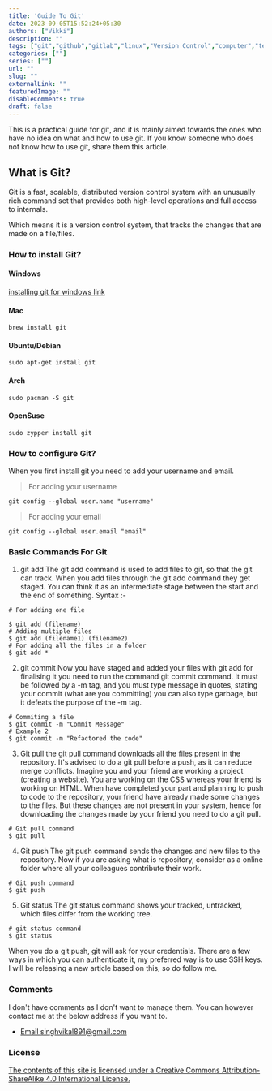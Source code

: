 ```yaml
---
title: 'Guide To Git'
date: 2023-09-05T15:52:24+05:30
authors: ["Vikki"]
description: ""
tags: ["git","github","gitlab","linux","Version Control","computer","technology"]
categories: [""]
series: [""]
url: ""
slug: ""
externalLink: ""
featuredImage: ""
disableComments: true
draft: false
---
```


This is a practical guide for git, and it is mainly aimed towards the ones who have no idea on what and how to use git. If you know someone who does not know how to use git, share them this article.



## What is Git?
Git is a fast, scalable, distributed version control system with an unusually rich command set that provides both high-level operations and full access to internals.

Which means it is a version control system, that tracks the changes that are made on a file/files.

### How to install Git?
#### Windows
[installing git for windows link](https://gitforwindows.org/)
#### Mac

```
brew install git
```

#### Ubuntu/Debian
```
sudo apt-get install git
```

#### Arch
```
sudo pacman -S git
```

#### OpenSuse 
```
sudo zypper install git
```
### How to configure Git?

When you first install git you need to add your username and email.
> For adding your username
```
git config --global user.name "username"
```

> For adding your email
```
git config --global user.email "email"
```

### Basic Commands For Git

1. git add
The git add command is used to add files to git, so that the git can track. When you add files through the git add command they get staged. You can think it as an intermediate stage between the start and the end of something. Syntax :-
```
# For adding one file

$ git add (filename)
# Adding multiple files
$ git add (filename1) (filename2)
# For adding all the files in a folder
$ git add *
```
2. git commit
Now you have staged and added your files with git add for finalising it you need to run the command git commit command. It must be followed by a -m tag, and you must type message in quotes, stating your commit (what are you committing) you can also type garbage, but it defeats the purpose of the -m tag.
```
# Commiting a file 
$ git commit -m "Commit Message"
# Example 2
$ git commit -m "Refactored the code"
```
3. Git pull
the git pull command downloads all the files present in the repository. It's advised to do a git pull before a push, as it can reduce merge conflicts. Imagine you and your friend are working a project (creating a website). You are working on the CSS whereas your friend is working on HTML. When have completed your part and planning to push to code to the repository, your friend have already made some changes to the files. But these changes are not present in your system, hence for downloading the changes made by your friend you need to do a git pull.
```
# Git pull command
$ git pull
```
4. Git push
The git push command sends the changes and new files to the repository. Now if you are asking what is repository, consider as a online folder where all your colleagues contribute their work.
```
# Git push command
$ git push
```
5. Git status
The git status command shows your tracked, untracked, which files differ from the working tree.
```
# git status command
$ git status
```
When you do a git push, git will ask for your credentials. There are a few ways in which you can authenticate it, my preferred way is to use SSH keys. I will be releasing a new article based on this, so do follow me.

### Comments 
I don't have comments as I don't want to manage them. You can however contact me at the below address if you want to.

 - [ Email singhvikal891@gmail.com](mailto:singhvikal891@gmail.com)



### License 

[The contents of this site is licensed under a Creative Commons Attribution-ShareAlike 4.0 International License.](https://creativecommons.org/licenses/by-sa/4.0/)
